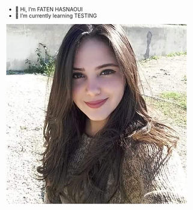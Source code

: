 - 👋 Hi, I’m FATEN HASNAOUI 
- 🌱 I’m currently learning TESTING 


![it's me](https://github.com/FATEN-WEB/FATEN-WEB/blob/main/FB_IMG_1623054211509.jpg)

